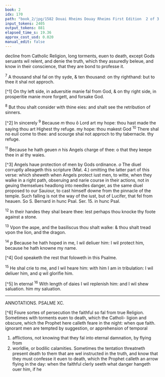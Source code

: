 ```yaml
---
book: 2
idx: 170
path: "book_2/jpg/1582 Douai Rheims Douay Rheims First Edition  2 of 3 1610 Old Testament.pdf-170.jpg"
input_tokens: 2405
output_tokens: 881
elapsed_time_s: 19.36
approx_cost_usd: 0.020
manual_edit: false
---
```

decline from Catholic Religion, long torments, euen to death, except Gods seruants wil
relent, and denie the truth, which they assuredly beleue, and know in their conscience, that
they are bond to professe it.

<sup>7</sup> A thousand shal fal on thy syde, & ten thousand: on thy
righthand: but to thee it shal not approch.

[^1] On thy left side, in aduersitie manie fal from God, & on thy right side, in prosperitie manie
more forgett, and forsake God.

<sup>8</sup> But thou shalt consider with thine eies: and shalt see the retribution of sinners.

[^2] In sincerely <sup>9</sup> Because *m* thou ô Lord art my hope: thou hast made the
saying thou art Highest thy refuge.
my hope: thou
makest God <sup>10</sup> There shal no euil come to thee: and scourge shal not approch to thy tabernacle.
thy refuge.

<sup>11</sup> Because he hath geuen *n* his Angels charge of thee: o that
they keepe thee in al thy waies.

[^3] Angels haue protection of men by Gods ordinance. *o* The diuel corruptly alleageth this
scripture (Mat. 4.) omitting the latter part of this verse: which sheweth when Angels protect
iust men, to witte, when they walke in a right path, obseruing and narie course in their actions,
not in geuing themselues headlong into needles danger, as the same diuel proposed to our
Sauiour, to cast himself downe from the pinnacle of the temple. Such falling is not the way of
the iust, but of Lucifer, that fel from heauen. So S. Bernard in hunc Psal. Ser. 15. in hunc Psal.

<sup>12</sup> In their handes they shal beare thee: lest perhaps thou
knocke thy foote against a stone.

<sup>13</sup> Vpon the aspe, and the basiliscus thou shalt walke: & thou
shalt tread vpon the lion, and the dragon.

<sup>14</sup> *p* Because he hath hoped in me, I wil deliuer him: I wil protect him, because he hath knowne my name.

[^4] God speaketh the rest that foloweth in this Psalme.

<sup>15</sup> He shal crie to me, and I wil heare him: with him I am in
tribulation: I wil deliuer him, and *q* wil glorifie him.

[^5] In eternal <sup>16</sup> With length of daies I wil replenish him: and I wil shew
saluation. him my saluation.

---

ANNOTATIONS. PSALME XC.

[^6] Foure sortes of persecution the faithful so fal from true Religion. Sometimes with torments euen to death, which the Catholi- ligion and obscure, which the Prophet here calleth feare in the night: when que faith. ignorant men are tempted by suggestion, or apprehension of temporal
1. afflictions, not knowing that they fal into eternal damnation, by flying from
2. worldlie, or bodilic calamities. Sometimes the tentation threatneth present
death to them that are wel instructed in the truth, and know that they must
confesse it euen to death, which the Prophet calleth an arrow flying in the
day: when the faithful clerly seeth what danger hangeth ouer him, if he